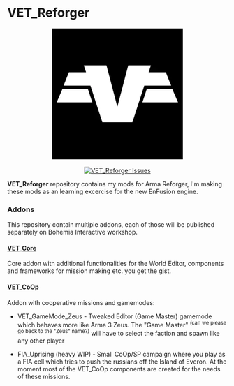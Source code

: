 # VET_Reforger 
<p align="center">
    <img src="other/logo.webp">
</p>
<p align="center">
    <a href="https://github.com/veteran29/VET_Reforger/issues">
        <img src="https://img.shields.io/github/issues-raw/veteran29/VET_Reforger.svg?label=Issues" alt="VET_Reforger Issues">
    </a>
</p>

**VET_Reforger** repository contains my mods for Arma Reforger, I'm making these mods as an learning excercise for the new EnFusion engine.

### Addons

This repository contain multiple addons, each of those will be published separately on Bohemia Interactive workshop.

#### [VET_Core](VET_Core)

Core addon with additional functionalities for the World Editor, components and frameworks for mission making etc. you get the gist.

#### [VET_CoOp](VET_CoOp)

Addon with cooperative missions and gamemodes:

- VET_GameMode_Zeus - Tweaked Editor (Game Master) gamemode which behaves more like Arma 3 Zeus. The "Game Master" <sup>(can we please go back to the "Zeus" name?)</sup> will have to select the faction and spawn like any other player

- FIA_Uprising (heavy WIP) - Small CoOp/SP campaign where you play as a FIA cell which tries to push the russians off the Island of Everon. At the moment most of the VET_CoOp components are created for the needs of these missions.
